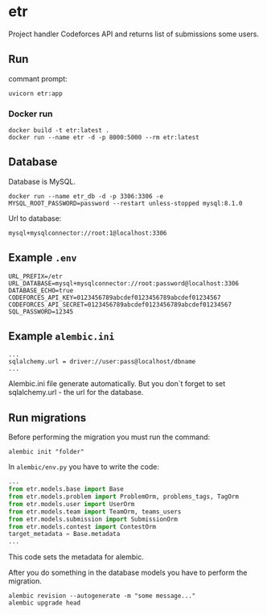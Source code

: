 # etr

Project handler Codeforces API and returns list of submissions some users.

## Run

commant prompt:

```shell
uvicorn etr:app
```

### Docker run

```shell
docker build -t etr:latest .
docker run --name etr -d -p 8000:5000 --rm etr:latest
```

## Database

Database is MySQL.

```shell
docker run --name etr_db -d -p 3306:3306 -e MYSQL_ROOT_PASSWORD=password --restart unless-stopped mysql:8.1.0
```

Url to database:

```apacheconf
mysql+mysqlconnector://root:1@localhost:3306
```

## Example ```.env```

```apacheconf
URL_PREFIX=/etr
URL_DATABASE=mysql+mysqlconnector://root:password@localhost:3306
DATABASE_ECHO=true
CODEFORCES_API_KEY=0123456789abcdef0123456789abcdef01234567
CODEFORCES_API_SECRET=0123456789abcdef0123456789abcdef01234567
SQL_PASSWORD=12345
```

## Example ```alembic.ini```

```apacheconf
...
sqlalchemy.url = driver://user:pass@localhost/dbname
...
```

Alembic.ini file generate automatically. But you don`t forget to set sqlalchemy.url - the url for the database.

## Run migrations

Before performing the migration you must run the command:

```shell
alembic init "folder"
```

In `alembic/env.py` you have to write the code:

```python
...
from etr.models.base import Base
from etr.models.problem import ProblemOrm, problems_tags, TagOrm
from etr.models.user import UserOrm
from etr.models.team import TeamOrm, teams_users
from etr.models.submission import SubmissionOrm
from etr.models.contest import ContestOrm
target_metadata = Base.metadata
...
```

This code sets the metadata for alembic.

After you do something in the database models you have to perform the migration.

```shell
alembic revision --autogenerate -m "some message..."
alembic upgrade head
```
